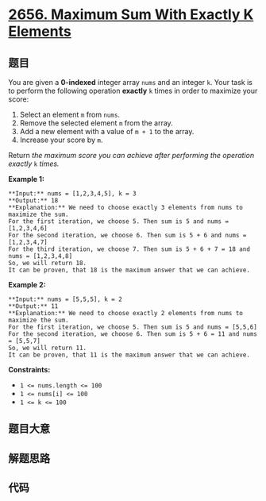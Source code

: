 # [2656. Maximum Sum With Exactly K Elements ](https://leetcode.com/problems/maximum-sum-with-exactly-k-elements)

## 题目

You are given a **0-indexed** integer array `nums` and an integer `k`. Your
task is to perform the following operation **exactly** `k` times in order to
maximize your score:

  1. Select an element `m` from `nums`.
  2. Remove the selected element `m` from the array.
  3. Add a new element with a value of `m + 1` to the array.
  4. Increase your score by `m`.

Return _the maximum score you can achieve after performing the operation
exactly_ `k` _times._



**Example 1:**

    
    
    **Input:** nums = [1,2,3,4,5], k = 3
    **Output:** 18
    **Explanation:** We need to choose exactly 3 elements from nums to maximize the sum.
    For the first iteration, we choose 5. Then sum is 5 and nums = [1,2,3,4,6]
    For the second iteration, we choose 6. Then sum is 5 + 6 and nums = [1,2,3,4,7]
    For the third iteration, we choose 7. Then sum is 5 + 6 + 7 = 18 and nums = [1,2,3,4,8]
    So, we will return 18.
    It can be proven, that 18 is the maximum answer that we can achieve.
    

**Example 2:**

    
    
    **Input:** nums = [5,5,5], k = 2
    **Output:** 11
    **Explanation:** We need to choose exactly 2 elements from nums to maximize the sum.
    For the first iteration, we choose 5. Then sum is 5 and nums = [5,5,6]
    For the second iteration, we choose 6. Then sum is 5 + 6 = 11 and nums = [5,5,7]
    So, we will return 11.
    It can be proven, that 11 is the maximum answer that we can achieve.
    



**Constraints:**

  * `1 <= nums.length <= 100`
  * `1 <= nums[i] <= 100`
  * `1 <= k <= 100`




## 题目大意

## 解题思路

## 代码

```javascript

```
